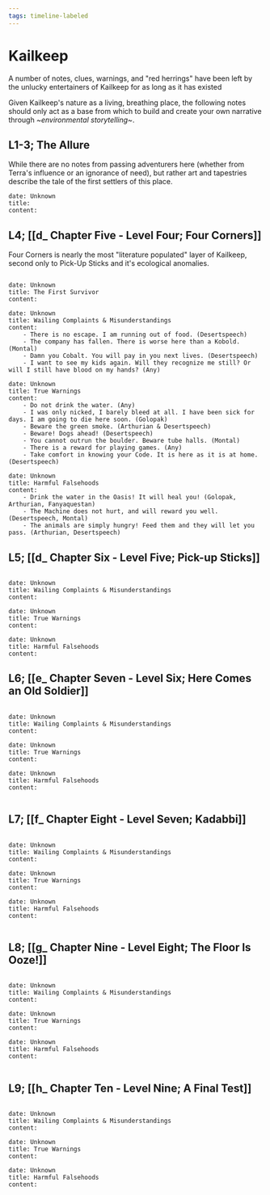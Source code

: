 ```yaml
---
tags: timeline-labeled
---
```


# Kailkeep
A number of notes, clues, warnings, and "red herrings" have been left by the unlucky entertainers of Kailkeep for as long as it has existed

Given Kailkeep's nature as a living, breathing place, the following notes should only act as a base from which to build and create your own narrative through *~environmental storytelling~*.

## L1-3; The Allure
While there are no notes from passing adventurers here (whether from Terra's influence or an ignorance of need), but rather art and tapestries describe the tale of the first settlers of this place.

```timeline-labelled
date: Unknown
title: 
content:

```

## L4; [[d_ Chapter Five - Level Four; Four Corners]]
Four Corners is nearly the most "literature populated" layer of Kailkeep, second only to Pick-Up Sticks and it's ecological anomalies.


```timeline-labelled

date: Unknown
title: The First Survivor
content:

date: Unknown
title: Wailing Complaints & Misunderstandings
content:
	- There is no escape. I am running out of food. (Desertspeech)
	- The company has fallen. There is worse here than a Kobold. (Montal)
	- Damn you Cobalt. You will pay in you next lives. (Desertspeech)
	- I want to see my kids again. Will they recognize me still? Or will I still have blood on my hands? (Any)

date: Unknown
title: True Warnings
content:
	- Do not drink the water. (Any)
	- I was only nicked, I barely bleed at all. I have been sick for days. I am going to die here soon. (Golopak)
	- Beware the green smoke. (Arthurian & Desertspeech)
	- Beware! Dogs ahead! (Desertspeech)
	- You cannot outrun the boulder. Beware tube halls. (Montal)
	- There is a reward for playing games. (Any)
	- Take comfort in knowing your Code. It is here as it is at home. (Desertspeech)

date: Unknown
title: Harmful Falsehoods
content:
	- Drink the water in the Oasis! It will heal you! (Golopak, Arthurian, Fanyaquestan)
	- The Machine does not hurt, and will reward you well. (Desertspeech, Montal)
	- The animals are simply hungry! Feed them and they will let you pass. (Arthurian, Desertspeech)

```

## L5; [[d_ Chapter Six - Level Five; Pick-up Sticks]]

```timeline-labelled

date: Unknown
title: Wailing Complaints & Misunderstandings
content:

date: Unknown
title: True Warnings
content:

date: Unknown
title: Harmful Falsehoods
content:

```

## L6; [[e_ Chapter Seven - Level Six; Here Comes an Old Soldier]]

```timeline-labelled

date: Unknown
title: Wailing Complaints & Misunderstandings
content:

date: Unknown
title: True Warnings
content:

date: Unknown
title: Harmful Falsehoods
content:


```

## L7; [[f_ Chapter Eight - Level Seven; Kadabbi]]

```timeline-labelled

date: Unknown
title: Wailing Complaints & Misunderstandings
content:

date: Unknown
title: True Warnings
content:

date: Unknown
title: Harmful Falsehoods
content:


```

## L8; [[g_ Chapter Nine - Level Eight; The Floor Is Ooze!]]

```timeline-labelled

date: Unknown
title: Wailing Complaints & Misunderstandings
content:

date: Unknown
title: True Warnings
content:

date: Unknown
title: Harmful Falsehoods
content:


```

## L9; [[h_ Chapter Ten - Level Nine; A Final Test]]

```timeline-labelled

date: Unknown
title: Wailing Complaints & Misunderstandings
content:

date: Unknown
title: True Warnings
content:

date: Unknown
title: Harmful Falsehoods
content:


```